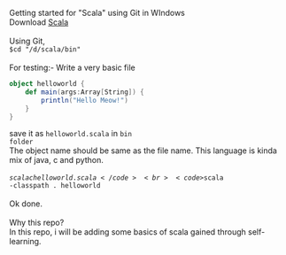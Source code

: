Getting started for "Scala" using Git in WIndows
<br>
Download <a href="http://downloads.typesafe.com/scala/2.11.6/scala-2.11.6.msi?_ga=1.43445996.83007189.1427963521">Scala</a><br>
<br>
Using Git, <br>
<code>$cd "/d/scala/bin"</code><br>
<br>
For testing:- Write a very basic file <br>
```scala
object helloworld {
	def main(args:Array[String]) {
		println("Hello Meow!")
	}
}
```
save it as <code>helloworld.scala</code> in <code>bin folder</code><br>
The object name should be same as the file name. This language is kinda mix of java, c and python. <br>
<br>
<code>$scalac helloworld.scala</code><br>
<code>$scala -classpath . helloworld</code><br>
<br>
Ok done.
<br><br>
Why this repo? <br>
In this repo, i will be adding some basics of scala gained through self-learning.
<br>
